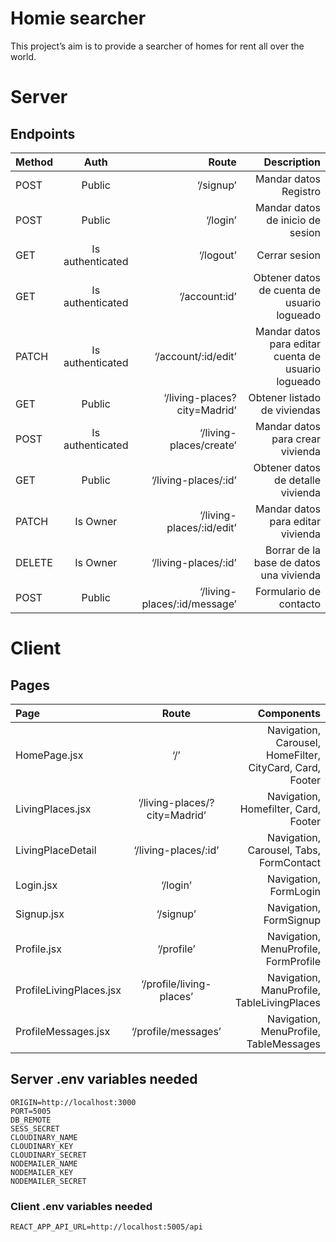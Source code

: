 # Homie searcher
This project’s aim is to provide a searcher of homes for rent all over the world.
# Server

## Endpoints

| Method   | Auth               | Route                             |   Description  |
| :---     |   :---:            |          ---:                     |           ---: |
| POST     |  Public            | ‘/signup’                         |  Mandar datos Registro                                |
| POST     |  Public            | ‘/login’                          |  Mandar datos de inicio de sesion|
| GET      |  Is authenticated  | ‘/logout’                         |  Cerrar sesion|
| GET      |  Is authenticated  | ‘/account:id’                     |  Obtener datos de cuenta de usuario logueado|
| PATCH    |  Is authenticated  | ‘/account/:id/edit’               |  Mandar datos para editar cuenta de usuario logueado|
| GET      |  Public            | ‘/living-places?city=Madrid’      |  Obtener listado de viviendas|
| POST     |  Is authenticated  | ‘/living-places/create’           |  Mandar datos para crear vivienda|
| GET      |  Public            | ‘/living-places/:id’              |  Obtener datos de detalle vivienda|
| PATCH    |  Is Owner          | ‘/living-places/:id/edit’         |  Mandar datos para editar vivienda|
| DELETE   |  Is Owner          | ‘/living-places/:id’              |  Borrar de la base de datos una vivienda|
|POST      |  Public            | ‘/living-places/:id/message’      |  Formulario de contacto|

# Client

## Pages

|Page                    |        Route                          |         Components  |
| :---                   |   :---:                               |            ---:         |
|HomePage.jsx            |      ‘/’                              |  Navigation, Carousel, HomeFilter, CityCard, Card, Footer|
|LivingPlaces.jsx        |      ‘/living-places/?city=Madrid’    |  Navigation, Homefilter, Card, Footer|
|LivingPlaceDetail       |      ‘/living-places/:id’             |  Navigation, Carousel, Tabs, FormContact|
|Login.jsx               |      ‘/login’                         |  Navigation, FormLogin|
|Signup.jsx              |      ‘/signup’                        |  Navigation, FormSignup|
|Profile.jsx             |      ‘/profile’                       |  Navigation, MenuProfile, FormProfile|
|ProfileLivingPlaces.jsx |      ‘/profile/living-places’         |  Navigation, ManuProfile, TableLivingPlaces|
|ProfileMessages.jsx     |      ‘/profile/messages’              |  Navigation, MenuProfile, TableMessages|

## Server .env variables needed
```
ORIGIN=http://localhost:3000
PORT=5005
DB_REMOTE
SESS_SECRET
CLOUDINARY_NAME
CLOUDINARY_KEY
CLOUDINARY_SECRET
NODEMAILER_NAME
NODEMAILER_KEY
NODEMAILER_SECRET
```
### Client .env variables needed

```
REACT_APP_API_URL=http://localhost:5005/api
```
